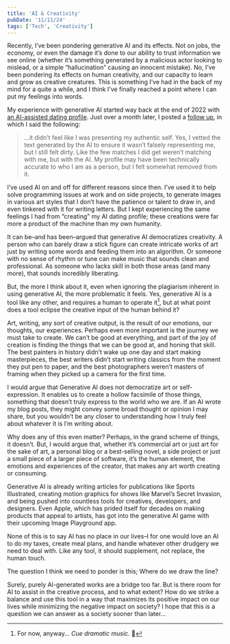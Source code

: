 ```yaml
---
title: 'AI & Creativity'
pubDate: '11/11/24'
tags: ['Tech', 'Creativity']
---
```

Recently, I’ve been pondering generative AI and its effects. Not on jobs, the economy, or even the damage it’s done to our ability to trust information we see online (whether it’s something generated by a malicious actor looking to mislead, or a simple “hallucination” causing an innocent mistake). No, I’ve been pondering its effects on human creativity, and our capacity to learn and grow as creative creatures. This is something I’ve had in the back of my mind for a quite a while, and I think I’ve finally reached a point where I can put my feelings into words.

My experience with generative AI started way back at the end of 2022 with [an AI-assisted dating profile](https://ghall.blog/posts/2022/creating-a-dating-profile-with-ai/). Just over a month later, I posted a [follow up](https://ghall.blog/posts/2023/an-update-on-my-ai-dating-profile/), in which I said the following:

> …it didn’t feel like I was presenting my authentic self. Yes, I vetted the text generated by the AI to ensure it wasn’t falsely representing me, but I still felt dirty. Like the few matches I did get weren’t matching with me, but with the AI. My profile may have been technically accurate to who I am as a person, but I felt somewhat removed from it.

I’ve used AI on and off for different reasons since then. I’ve used it to help solve programming issues at work and on side projects, to generate images in various art styles that I don’t have the patience or talent to draw in, and even tinkered with it for writing letters. But I kept experiencing the same feelings I had from “creating” my AI dating profile; these creations were far more a product of the machine than my own humanity.

It can be–and has been–argued that generative AI democratizes creativity. A person who can barely draw a stick figure can create intricate works of art just by writing some words and feeding them into an algorithm. Or someone with no sense of rhythm or tune can make music that sounds clean and professional. As someone who lacks skill in both those areas (and many more), that sounds incredibly liberating.

But, the more I think about it, even when ignoring the plagiarism inherent in using generative AI, the more problematic it feels. Yes, generative AI is a tool like any other, and requires a human to operate it[^1], but at what point does a tool eclipse the creative input of the human behind it?

Art, writing, any sort of creative output, is the result of our emotions, our thoughts, our experiences. Perhaps even more important is the journey we must take to create. We can’t be good at everything, and part of the joy of creation is finding the things that we can be good at, and honing that skill. The best painters in history didn’t wake up one day and start making masterpieces, the best writers didn’t start writing classics from the moment they put pen to paper, and the best photographers weren’t masters of framing when they picked up a camera for the first time.

I would argue that Generative AI does not democratize art or self-expression. It enables us to create a hollow facsimile of those things, something that doesn’t truly express to the world who we are. If an AI wrote my blog posts, they might convey some broad thought or opinion I may share, but you wouldn’t be any closer to understanding how I truly feel about whatever it is I’m writing about.

Why does any of this even matter? Perhaps, in the grand scheme of things, it doesn’t. But, I would argue that, whether it’s commercial art or just art for the sake of art, a personal blog or a best-selling novel, a side project or just a small piece of a larger piece of software, it’s the human element, the emotions and experiences of the creator, that makes any art worth creating or consuming.

Generative AI is already writing articles for publications like Sports Illustrated, creating motion graphics for shows like Marvel’s Secret Invasion, and being pushed into countless tools for creatives, developers, and designers. Even Apple, which has prided itself for decades on making products that appeal to artists, has got into the generative AI game with their upcoming Image Playground app.

None of this is to say AI has no place in our lives–I for one would love an AI to do my taxes, create meal plans, and handle whatever other drudgery we need to deal with. Like any tool, it should supplement, not replace, the human touch.

The question I think we need to ponder is this; Where do we draw the line?

Surely, purely AI-generated works are a bridge too far. But is there room for AI to assist in the creative process, and to what extent? How do we strike a balance and use this tool in a way that maximizes its positive impact on our lives while minimizing the negative impact on society? I hope that this is a question we can answer as a society sooner than later…

[^1]: For now, anyway… _Cue dramatic music_. 🎵
